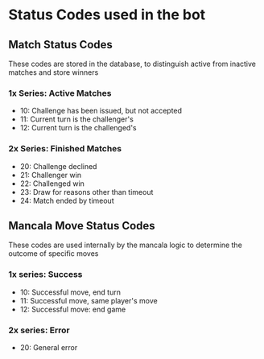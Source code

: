 # Status Codes used in the bot

## Match Status Codes
These codes are stored in the database, to distinguish active from inactive matches and store winners

### 1x Series: Active Matches
- 10: Challenge has been issued, but not accepted
- 11: Current turn is the challenger's
- 12: Current turn is the challenged's

### 2x Series: Finished Matches
- 20: Challenge declined
- 21: Challenger win
- 22: Challenged win
- 23: Draw for reasons other than timeout
- 24: Match ended by timeout

## Mancala Move Status Codes
These codes are used internally by the mancala logic to determine the outcome of specific moves

### 1x series: Success
- 10: Successful move, end turn
- 11: Successful move, same player's move
- 12: Successful move: end game

### 2x series: Error
- 20: General error